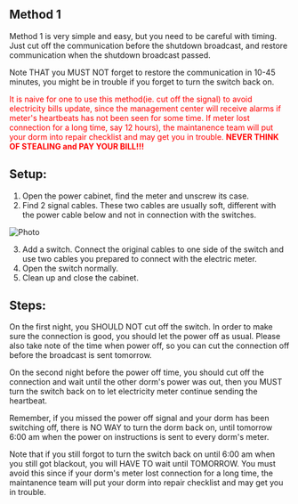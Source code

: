 ## Method 1 

Method 1 is very simple and easy, but you need to be careful with timing. Just cut off the communication before the shutdown broadcast, and restore communication when the shutdown broadcast passed. 

Note THAT you MUST NOT forget to restore the communication in 10-45 minutes, you might be in trouble if you forget to turn the switch back on. 

<span style="color:red">It is naive for one to use this method(ie. cut off the signal) to avoid electricity bills update, since the management center will receive alarms if meter's heartbeats has not been seen for some time. If meter lost connection for a long time, say 12 hours), the maintanence team will put your dorm into repair checklist and may get you in trouble. <b>NEVER THINK OF STEALING and PAY YOUR BILL!!!</b></span>

## Setup:

1. Open the power cabinet, find the meter and unscrew its case.
2. Find 2 signal cables. These two cables are usually soft, different with the power cable below and not in connection with the switches.

![Photo](https://preview.ibb.co/gHnh47/img.png)

3. Add a switch. Connect the original cables to one side of the switch and use two cables you prepared to connect with the electric meter.
4. Open the switch normally.
5. Clean up and close the cabinet.

## Steps:

On the first night, you SHOULD NOT cut off the switch. In order to make sure the connection is good, you should let the power off as usual. Please also take note of the time when power off, so you can cut the connection off before the broadcast is sent tomorrow.

On the second night before the power off time, you should cut off the connection and wait until the other dorm's power was out, then you MUST turn the switch back on to let electricity meter continue sending the heartbeat. 

Remember, if you missed the power off signal and your dorm has been switching off, there is NO WAY to turn the dorm back on, until tomorrow 6:00 am when the power on instructions is sent to every dorm's meter.

Note that if you still forgot to turn the switch back on until 6:00 am when you still got blackout, you will HAVE TO wait until TOMORROW. You must avoid this since if your dorm's meter lost connection for a long time, the maintanence team will put your dorm into repair checklist and may get you in trouble.
